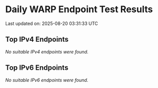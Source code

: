 # Daily WARP Endpoint Test Results

Last updated on: 2025-08-20 03:31:33 UTC

## Top IPv4 Endpoints

*No suitable IPv4 endpoints were found.*


## Top IPv6 Endpoints

*No suitable IPv6 endpoints were found.*

